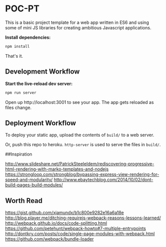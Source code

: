 # POC-PT

This is a basic project template for a web app written in ES6 and using some of mini JS libraries for creating ambitious Javascript applications.

**Install dependencies:**

```sh
npm install
```

That's it.

## Development Workflow

**Start the live-reload dev server:**

```sh
npm run server
```

Open up http://localhost:3001 to see your app.
The app gets reloaded as files change.

## Deployment Workflow

To deploy your static app, upload the contents of `build/` to a web server.

Or, push this repo to heroku. `http-server` is used to serve the files in `build/`.

##Inspiration

http://www.slideshare.net/PatrickSteeleIdem/rediscovering-progressive-html-rendering-with-marko-templates-and-nodejs
https://strongloop.com/strongblog/bypassing-express-view-rendering-for-speed-and-modularity/
http://www.ebaytechblog.com/2014/10/02/dont-build-pages-build-modules/

## Worth Read

https://gist.github.com/xjamundx/b1c800e9282e16a6a18e
http://blog.player.me/ditching-requirejs-webpack-reasons-lessons-learned/
http://webpack.github.io/docs/code-splitting.html
https://github.com/petehunt/webpack-howto#7-multiple-entrypoints
http://dontkry.com/posts/code/single-page-modules-with-webpack.html
https://github.com/webpack/bundle-loader